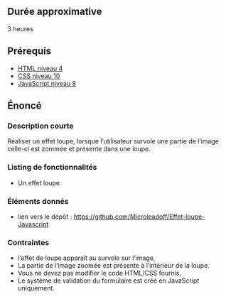 ## Durée approximative

3 heures

## Prérequis

- <a href="https://microlead.fr/echelles/html" title="Prérequis en HTML" target="_blank">HTML niveau 4</a>
- <a href="https://microlead.fr/echelles/css" title="Prérequis en CSS" target="_blank">CSS niveau 10</a>
- <a href="https://microlead.fr/echelles/javascript" title="Prérequis en JavaScript" target="_blank">JavaScript niveau 8</a>

## Énoncé

### Description courte

Réaliser un effet loupe, lorsque l’utilisateur survole une partie de l’image celle-ci est zommée et présente dans une loupe.

### Listing de fonctionnalités

- Un effet loupe

### Éléments donnés

- lien vers le dépôt : <a href="https://github.com/Microleadoff/Effet-loupe-Javascript" title="lien vers le dépôt" target="_blank">https://github.com/Microleadoff/Effet-loupe-Javascript</a>

### Contraintes

- l’effet de loupe apparaît au survole sur l’image,
- La partie de l’image zoomée est présente à l’intérieur de la loupe.
- Vous ne devez pas modifier le code HTML/CSS fournis,
- Le système de validation du formulaire est créé en JavaScript uniquement.
